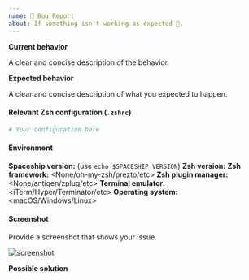 ```yaml
---
name: 🐛 Bug Report
about: If something isn't working as expected 🤔.
---
```


<!--
Please read our TROUBLESHOOTING page for commonly encountered problems:

https://github.com/denysdovhan/spaceship-prompt/blob/master/docs/Troubleshooting.md
-->

**Current behavior**

A clear and concise description of the behavior.

**Expected behavior**

A clear and concise description of what you expected to happen.

#### Relevant Zsh configuration (`.zshrc`)

```zsh
# Your configuration here
```

#### Environment

<!-- Run `spaceship::env` to get the following information -->

**Spaceship version:** <version> (use `echo $SPACESHIP_VERSION`)
**Zsh version:** <version>
**Zsh framework:** <None/oh-my-zsh/prezto/etc>
**Zsh plugin manager:** <None/antigen/zplug/etc>
**Terminal emulator:** <iTerm/Hyper/Terminator/etc>
**Operating system:** <macOS/Windows/Linux>

#### Screenshot

Provide a screenshot that shows your issue.

![screenshot](url)

**Possible solution**

<!--- Only if you have suggestions on a fix/reason for the bug -->
